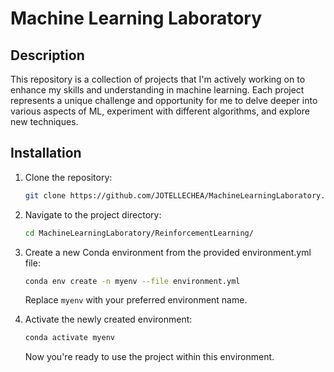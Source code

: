 # Machine Learning Laboratory

## Description

This repository is a collection of projects that I'm actively working on to enhance my skills and understanding in machine learning. Each project represents a unique challenge and opportunity for me to delve deeper into various aspects of ML, experiment with different algorithms, and explore new techniques.

## Installation

1. Clone the repository:

   ```bash
   git clone https://github.com/JOTELLECHEA/MachineLearningLaboratory.git

   ```

2. Navigate to the project directory:
   ```bash
   cd MachineLearningLaboratory/ReinforcementLearning/
   ```
3. Create a new Conda environment from the provided environment.yml file:

   ```bash
   conda env create -n myenv --file environment.yml
   ```

   Replace `myenv` with your preferred environment name.

4. Activate the newly created environment:
   ```bash
   conda activate myenv
   ```
   Now you're ready to use the project within this environment.
